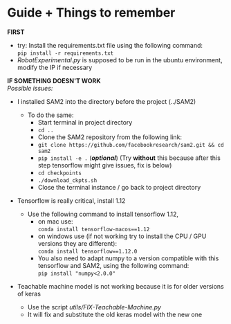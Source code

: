 # Guide + Things to remember
**FIRST** 
- try: Install the requirements.txt file using the following command:<br>
```pip install -r requirements.txt```
- _RobotExperimental.py_ is supposed to be run in the ubuntu environment, modify the IP if necessary

**IF SOMETHING DOESN'T WORK** <br>
_Possible issues:_
- I installed SAM2 into the directory before the project (../SAM2)
  - To do the same:
    - Start terminal in project directory
    - ```cd ..```
    - Clone the SAM2 repository from the following link:
    - ```git clone https://github.com/facebookresearch/sam2.git && cd sam2```
    - ```pip install -e .``` (_**optional**_) (Try **without** this because after this step tensorflow might give issues, fix is below)
    - ```cd checkpoints```
    - ```./download_ckpts.sh```
    - Close the terminal instance / go back to project directory


- Tensorflow is really critical, install 1.12
  - Use the following command to install tensorflow 1.12, 
    - on mac use:<br>
```conda install tensorflow-macos==1.12```
    - on windows use (if not working try to install the CPU / GPU versions they are different):<br>
```conda install tensorflow==1.12.0``` 
    - You also need to adapt numpy to a version compatible with this tensorflow and SAM2, using the following command:<br>
```pip install "numpy<2.0.0"```


- Teachable machine model is not working because it is for older versions of keras
  - Use the script _utils/FIX-Teachable-Machine.py_ 
  - It will fix and substitute the old keras model with the new one